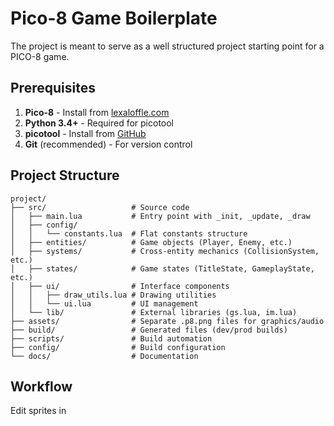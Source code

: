 # Pico-8 Game Boilerplate

The project is meant to serve as a well structured project starting point for a PICO-8 game. 

## Prerequisites

1. **Pico-8** - Install from [lexaloffle.com](https://www.lexaloffle.com/pico-8.php)
2. **Python 3.4+** - Required for picotool
3. **picotool** - Install from [GitHub](https://github.com/dansanderson/picotool)
3. **Git** (recommended) - For version control

## Project Structure

```
project/
├── src/                   # Source code
│   ├── main.lua           # Entry point with _init, _update, _draw
│   ├── config/
│   │   └── constants.lua  # Flat constants structure
│   ├── entities/          # Game objects (Player, Enemy, etc.)
│   ├── systems/           # Cross-entity mechanics (CollisionSystem, etc.)
│   ├── states/            # Game states (TitleState, GameplayState, etc.)
│   ├── ui/                # Interface components
│   │   ├── draw_utils.lua # Drawing utilities
│   │   └── ui.lua         # UI management
│   └── lib/               # External libraries (gs.lua, im.lua)
├── assets/                # Separate .p8.png files for graphics/audio
├── build/                 # Generated files (dev/prod builds)
├── scripts/               # Build automation
├── config/                # Build configuration
└── docs/                  # Documentation
```


## Workflow

Edit sprites in 